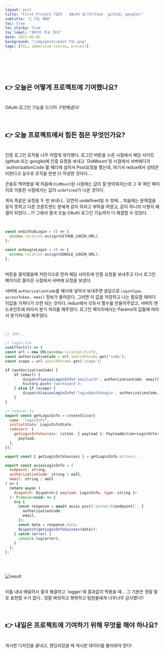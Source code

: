 ```yaml
---
layout: post
title: "First Project 7일차 - OAuth 로그인(feat. github, google)"
subtitle: "📅 TIL #88"
toc: true
toc_sticky: true
toc_label: "페이지 주요 목차"
date: 2021-05-02
background: "/img/posts/post-TIL.png"
tags: [TIL, immersive-course, project]
---
```


<br/>
<br/>
<br/>

## 👉 오늘은 어떻게 프로젝트에 기여했나요?

<br/>
OAuth 로그인 기능을 드디어 구현해냈다!

<br/>
<br/>
<br/>

## 👉 오늘 프로젝트에서 힘든 점은 무엇인가요?

<br/>
인증 로그인 로직을 너무 어렵게 생각했다. 로그인 버튼을 누른 시점에서 해당 사이트(github 또는 google)에 인증 요청을 보내고 `DidMount`된 시점에서 서버에다가 `authorizationCode`를 헤더에 심어서 Post요청을 했는데, 여기서 redux에서 상태관리한다고 실수로 로직을 한번 더 작성한 것이다....

콘솔로 찍어봤을 때 처음에 `DidMount`된 시점에는 값이 잘 받아와지는데 그 후 메인 페이지로 이동한 시점에서는 값이 `undefined`가 나온 것이다.

계속 똑같은 요청을 두 번 보내니.. 당연히 undefined일 수 밖에... 처음에는 문제점을 찾지 못하고 다른 프론트엔드 분에게 같이 하자고 부탁을 하였고, 같이 하니까 다행히 해결이 되었다....!!! 그래서 결국 오늘 OAuth 로그인 기능까지 다 해결할 수 있었다.

<br/>

```js
const onGithubLogin = () => {
  window.location.assign(GITHUB_LOGIN_URL);
};

const onGoogleLogin = () => {
  window.location.assign(GOOGLE_LOGIN_URL);
};
```

<br/>
버튼을 클릭했을때 저런식으로 먼저 해당 사이트에 인증 요청을 보내주고 다시 로그인 페이지로 돌아온 시점에서 서버에 요청을 보냈다.

서버에 `authorizationCode`를 헤더에 넣어서 보내주면 응답으로 `LoginType, accessToken, email` 정보가 들어온다. 그러면 이 값을 저장하고 나는 필요할 때마다 이값을 가져다가 쓰면 되는 것이다. redux에서 리듀서 함수를 만들어주었고, 서버의 엔드포인트에 따라서 분기 처리를 해주었다. 로그인 페이지에서는 Params의 값들에 따라서 분기처리를 해주었다.

<br/>

```js
// 생략...

// Login.tsx
useEffect(() => {
const url = new URL(window.location.href);
const authorizationCode = url.searchParams.get('code');
const scope = url.searchParams.get('scope');

if (authorizationCode) {
	if (email) {
		dispatch(axiosLoginInfo('emailauth', authorizationCode, email));
		history.push('/workspace');
	} else if (scope) {
		dispatch(axiosLoginInfo('loginOAuthGoogle', authorizationCode, email));
    }
}

// reducer.ts
export const getLoginInfo = createSlice({
  name: "loginInfo",
  initialState: LoginInfoState,
  reducers: {
    getLoginInfoSuccess: (state, { payload }: PayloadAction<LoginInfo>) =>
      payload,
  },
});

export const { getLoginInfoSuccess } = getLoginInfo.actions;

export const axiosLoginInfo = (
  endpoint: string,
  authorizationCode: string | null,
  email: string | null
) => {
  return async (
    dispatch: Dispatch<{ payload: LoginInfo, type: string }>
  ): Promise<void> => {
    try {
      const response = await axios.post(`server/${endpoint}`, {
        authorizationCode,
        email,
      });
      const data = response.data;
      dispatch(getLoginInfoSuccess(data));
    } catch (error) {
      console.log(error);
    }
  };
};
```

<br/>
<br/>

![result](https://user-images.githubusercontent.com/75570915/116815346-0a3bc500-ab98-11eb-9ac3-02aadee9532c.png)

<br/>
이틀 내내 매달려서 결국 해결하고 `logger`에 결과값이 찍혔을 때... 그 기분은 정말 말로 표현할 수가 없다.. 정말 짜릿하고 행복하고 팀원들에게 너무너무 감사했다!!

<br/>
<br/>
<br/>

## 👉 내일은 프로젝트에 기여하기 위해 무엇을 해야 하나요?

<br/>
게시판 디자인을 끝내고, 렌딩되었을 때 게시판 데이터를 불러와야 한다!

<br/>
<br/>
<br/>
